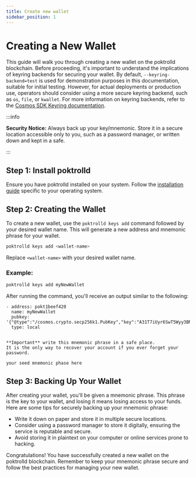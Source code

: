 ```yaml
---
title: Create new wallet
sidebar_position: 1
---
```


# Creating a New Wallet

This guide will walk you through creating a new wallet on the poktrolld blockchain. Before proceeding, it's important to understand the implications of keyring backends for securing your wallet. By default, `--keyring-backend=test` is used for demonstration purposes in this documentation, suitable for initial testing. However, for actual deployments or production use, operators should consider using a more secure keyring backend, such as `os`, `file`, or `kwallet`. For more information on keyring backends, refer to the [Cosmos SDK Keyring documentation](https://docs.cosmos.network/main/user/run-node/keyring).

:::info

**Security Notice:** Always back up your key/mnemonic. Store it in a secure location accessible only to you, such as a password manager, or written down and kept in a safe.

:::

## Step 1: Install poktrolld

Ensure you have poktrolld installed on your system. Follow the [installation guide](./install-poktrolld.md) specific to your operating system.

## Step 2: Creating the Wallet

To create a new wallet, use the `poktrolld keys add` command followed by your desired wallet name. This will generate a new address and mnemonic phrase for your wallet.

```sh
poktrolld keys add <wallet-name>
```

Replace `<wallet-name>` with your desired wallet name.

### Example:

```sh
poktrolld keys add myNewWallet
```

After running the command, you'll receive an output similar to the following:

```plaintext
- address: pokt1beef420
  name: myNewWallet
  pubkey: '{"@type":"/cosmos.crypto.secp256k1.PubKey","key":"A31T7iUyr6SwT5Wyy3BNgRqlObq3FqYpW4cTAkfE+6c2"}'
  type: local


**Important** write this mnemonic phrase in a safe place.
It is the only way to recover your account if you ever forget your password.

your seed mnemonic phase here
```

## Step 3: Backing Up Your Wallet

After creating your wallet, you'll be given a mnemonic phrase. This phrase is the key to your wallet, and losing it means losing access to your funds. Here are some tips for securely backing up your mnemonic phrase:

- Write it down on paper and store it in multiple secure locations.
- Consider using a password manager to store it digitally, ensuring the service is reputable and secure.
- Avoid storing it in plaintext on your computer or online services prone to hacking.

Congratulations! You have successfully created a new wallet on the poktrolld blockchain. Remember to keep your mnemonic phrase secure and follow the best practices for managing your new wallet.
